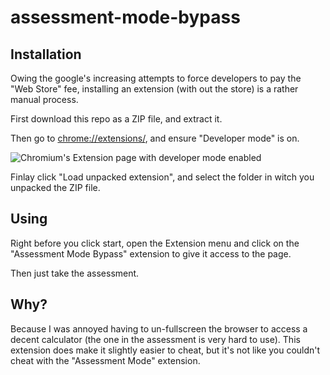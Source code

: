 # assessment-mode-bypass

## Installation

Owing the google's increasing attempts to force developers to pay the "Web Store" fee, installing an extension (with out the store) is a rather manual process.

First download this repo as a ZIP file, and extract it.

Then go to [chrome://extensions/](chrome://extensions/), and ensure "Developer mode" is on.

![Chromium's Extension page with developer mode enabled](https://user-images.githubusercontent.com/45378255/168331520-9431ea70-673f-42c6-85ec-9ca09da95ea5.png)

Finlay click "Load unpacked extension", and select the folder in witch you unpacked the ZIP file.

## Using

Right before you click start, open the Extension menu and click on the "Assessment Mode Bypass" extension to give it access to the page.

Then just take the assessment.

## Why?

Because I was annoyed having to un-fullscreen the browser to access a decent calculator (the one in the assessment is very hard to use). This extension does make it slightly easier to cheat, but it's not like you couldn't cheat with the "Assessment Mode" extension.
